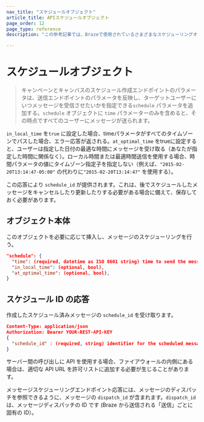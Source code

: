 ```yaml
---
nav_title: "スケジュールオブジェクト"
article_title: APIスケジュールオブジェクト
page_order: 12
page_type: reference
description: "この参考記事では、Brazeで使用されているさまざまなスケジューリングオブジェクトをリストアップし、解説している。"

---
```


# スケジュールオブジェクト

> キャンペーンとキャンバスのスケジュール作成エンドポイントのパラメータは、送信エンドポイントのパラメータを反映し、ターゲットユーザーにいつメッセージを受信させたいかを指定できる`schedule` パラメータを追加する。`schedule` オブジェクトに `time` パラメーターのみを含めると、その時点ですべてのユーザーにメッセージが送られます。

`in_local_time` を`true` に設定した場合、timeパラメータがすべてのタイムゾーンでパスした場合、エラー応答が返される。`at_optimal_time` をtrueに設定すると、ユーザーは指定した日付の最適な時間にメッセージを受け取る（あなたが指定した時間に関係なく）。ローカル時間または最適時間送信を使用する場合、時間パラメータの値にタイムゾーン指定子を指定しない（例えば、`"2015-02-20T13:14:47-05:00"` の代わりに`"2015-02-20T13:14:47"` を使用する）。

この応答により `schedule_id` が提供されます。これは、後でスケジュールしたメッセージをキャンセルしたり更新したりする必要がある場合に備えて、保存しておく必要があります。

## オブジェクト本体

このオブジェクトを必要に応じて挿入し、メッセージのスケジューリングを行う。

```json
"schedule": {
  "time": (required, datetime as ISO 8601 string) time to send the message in UTC,
  "in_local_time": (optional, bool),
  "at_optimal_time": (optional, bool),
}
```

## スケジュール ID の応答

作成したスケジュール済みメッセージの `schedule_id` を受け取ります。

```json
Content-Type: application/json
Authorization: Bearer YOUR-REST-API-KEY
{
  "schedule_id" : (required, string) identifier for the scheduled message that was created
}
```

サーバー間の呼び出しに API を使用する場合、ファイアウォールの内側にある場合は、適切な API URL を許可リストに追加する必要が生じることがあります。

メッセージスケジューリングエンドポイント応答には、メッセージのディスパッチを参照できるように、メッセージの `dispatch_id` が含まれます。`dispatch_id` は、メッセージディスパッチの ID です (Braze から送信される「送信」ごとに固有の ID）。

[33]: {{site.baseurl}}/user_guide/brazeai/intelligence/intelligent_timing/
